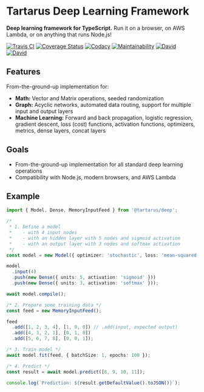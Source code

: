 # Tartarus Deep Learning Framework

**Deep learning framework for TypeScript.** Run it on a browser, on AWS Lambda, or on anything that runs Node.js!


[![Travis CI](https://travis-ci.org/salieri/tartarus-deep.svg?branch=master)](https://travis-ci.org/salieri/tartarus-deep/)
[![Coverage Status](https://coveralls.io/repos/github/salieri/tartarus-deep/badge.svg?branch=master)](https://coveralls.io/github/salieri/tartarus-deep?branch=master)
[![Codacy](https://api.codacy.com/project/badge/Grade/a7f08c24980f47e9b33a791903545fca)](https://www.codacy.com/app/salieri/tartarus-deep?utm_source=github.com&amp;utm_medium=referral&amp;utm_content=salieri/tartarus-deep&amp;utm_campaign=Badge_Grade)
[![Maintainability](https://api.codeclimate.com/v1/badges/8ff95e28307f14562c3c/maintainability)](https://codeclimate.com/github/salieri/tartarus-deep/maintainability)
[![David](https://david-dm.org/salieri/tartarus-deep.svg)](https://david-dm.org/salieri/tartarus-deep)
[![David](https://david-dm.org/salieri/tartarus-deep/dev-status.svg)](https://david-dm.org/salieri/tartarus-deep?type=dev)


## Features

From-the-ground-up implementation for:

*   **Math:** Vector and Matrix operations, seeded randomization
*   **Graph:** Acyclic networks, automated data routing, support for multiple
    input and output layers
*   **Machine Learning:** Forward and back propagation, logistic regression,
    gradient descent, loss (cost) functions, activation functions, optimizers,
    metrics, dense layers, concat layers


## Goals

*   From-the-ground-up implementation for all standard deep learning operations
*   Compatibility with Node.js, modern browsers, and AWS Lambda



## Example

```ts
import { Model, Dense, MemoryInputFeed } from '@tartarus/deep';

/*
 * 1. Define a model 
 *    - with 4 input nodes
 *    - with an hidden layer with 5 nodes and sigmoid activation
 *    - with an output layer with 3 nodes and softmax activation 
 */
const model = new Model({ optimizer: 'stochastic', loss: 'mean-squared-error' });

model
  .input(4)
  .push(new Dense({ units: 5, activation: 'sigmoid' }))
  .push(new Dense({ units: 3, activation: 'softmax' }));

await model.compile();

/* 2. Prepare some training data */
const feed = new MemoryInputFeed();

feed
  .add([1, 2, 3, 4], [1, 0, 0]) // .add(input, expected output)
  .add([4, 3, 2, 1], [0, 1, 0])
  .add([5, 6, 7, 8], [0, 0, 1]);

/* 3. Train model */
await model.fit(feed, { batchSize: 1, epochs: 100 });

/* 4. Predict */
const result = await model.predict([8, 9, 10, 11]);

console.log(`Prediction: ${result.getDefaultValue().toJSON()}`);
```

